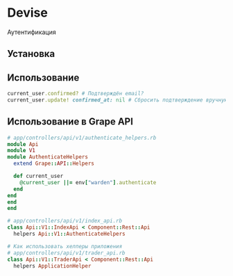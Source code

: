 # Devise

Аутентификация

## Установка

## Использование

```ruby
current_user.confirmed? # Подтверждён email?
current_user.update! confirmed_at: nil # Сбросить подтверждение вручную.
```

## Использование в Grape API

```rb
# app/controllers/api/v1/authenticate_helpers.rb
module Api
module V1
module AuthenticateHelpers
  extend Grape::API::Helpers

  def current_user
    @current_user ||= env["warden"].authenticate
  end  
end
end
end

# app/controllers/api/v1/index_api.rb
class Api::V1::IndexApi < Component::Rest::Api
  helpers Api::V1::AuthenticateHelpers

# Как использовать хелперы приложения
# app/controllers/api/v1/trader_api.rb
class Api::V1::TraderApi < Component::Rest::Api
  helpers ApplicationHelper
```
